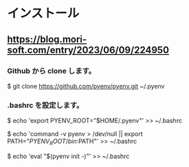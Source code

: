 # インストール
## https://blog.mori-soft.com/entry/2023/06/09/224950
### Github から clone します。
$ git clone https://github.com/pyenv/pyenv.git ~/.pyenv

### .bashrc を設定します。

$ echo 'export PYENV_ROOT="$HOME/.pyenv"' >> ~/.bashrc

$ echo 'command -v pyenv > /dev/null || export PATH="$PYENV_ROOT/bin:$PATH"' >> ~/.bashrc

$ echo 'eval "$(pyenv init -)"' >> ~/.bashrc
